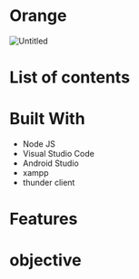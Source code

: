 # Orange
![Untitled](https://github.com/CprE-KMUTNB/LetSGetDress-Thitirut/assets/142330962/41cf4932-5bc6-4dfc-aa33-54ba51dc0671)

# List of contents


# Built With
- Node JS
- Visual Studio Code 
- Android Studio
- xampp
- thunder client

# Features


# objective
